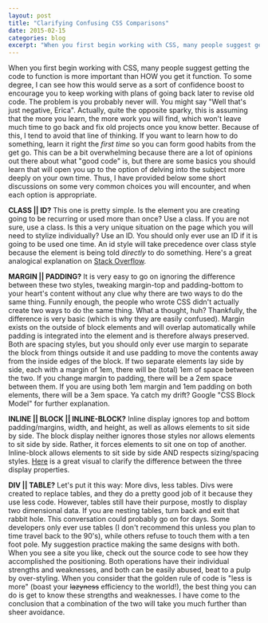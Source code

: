 ```yaml
---
layout: post
title: "Clarifying Confusing CSS Comparisons"
date: 2015-02-15
categories: blog
excerpt: "When you first begin working with CSS, many people suggest getting the code to function is more important than HOW you get it function. To some degree, I can see how this would serve as a sort of confidence boost to encourage you to keep working with plans of going back later to revise old code. The problem is you probably never will."
---
```

<p>
When you first begin working with CSS, many people suggest getting the code to function is more important than HOW you get it function. To some degree, I can see how this would serve as a sort of confidence boost to encourage you to keep working with plans of going back later to revise old code. The problem is you probably never will. You might say "Well that's just negative, Erica". Actually, quite the opposite sparky, this is assuming that the more you learn, the more work you will find, which won't leave much time to go back and fix old projects once you know better. Because of this, I tend to avoid that line of thinking. If you want to learn how to do something, learn it right the <i>first time</i> so you can form good habits from the get go. This can be a bit overwhelming because there are a lot of opinions out there about what "good code" is, but there are some basics you should learn that will open you up to the option of delving into the subject more deeply on your own time. Thus, I have provided below some short discussions on some very common choices you will encounter, and when each option is appropriate.
</p><p>
<b>CLASS || ID?</b> This one is pretty simple. Is the element you are creating going to be recurring or used more than once? Use a class. If you are not sure, use a class. Is this a very unique situation on the page which you will need to stylize individually? Use an ID. You should only ever use an ID if it is going to be used one time. An id style will take precedence over class style because the element is being told <i>directly</i> to do something. Here's a great analogical explanation on <a href="http://stackoverflow.com/questions/544010/css-div-id-vs-div-class">Stack Overflow</a>.
</p><p>
<b>MARGIN || PADDING?</b> It is very easy to go on ignoring the difference between these two styles, tweaking margin-top and padding-bottom to your heart's content without any clue why there are two ways to do the same thing. Funnily enough, the people who wrote CSS didn't actually create two ways to do the same thing. What a thought, huh? Thankfully, the difference is very basic (which is why they are easily confused). Margin exists on the outside of block elements and will overlap automatically while padding is integrated into the element and is therefore always preserved. Both are spacing styles, but you should only ever use margin to separate the block from things outside it and use padding to move the contents away from the inside edges of the block. If two separate elements lay side by side, each with a margin of 1em, there will be (total) 1em of space between the two. If you change margin to padding, there will be a 2em space between them. If you are using both 1em margin and 1em padding on both elements, there will be a 3em space. Ya catch my drift? Google "CSS Block Model" for further explanation.
</p><p>
<b>INLINE || BLOCK || INLINE-BLOCK?</b> Inline display ignores top and bottom padding/margins, width, and height, as well as allows elements to sit side by side. The block display neither ignores those styles nor allows elements to sit side by side. Rather, it forces elements to sit one on top of another. Inline-block allows elements to sit side by side AND respects sizing/spacing styles. <a href="http://dustwell.com/div-span-inline-block.html">Here</a> is a great visual to clarify the difference between the three display properties.
</p><p>
<b>DIV || TABLE?</b> Let's put it this way: More divs, less tables. Divs were created to replace tables, and they do a pretty good job of it because they use less code. However, tables still have their purpose, mostly to display two dimensional data. If you are nesting tables, turn back and exit that rabbit hole. This conversation could probably go on for days. Some developers only ever use tables (I don't recommend this unless you plan to time travel back to the 90's), while others refuse to touch them with a ten foot pole. My suggestion practice making the same designs with both. When you see a site you like, check out the source code to see how they accomplished the positioning. Both operations have their individual strengths and weaknesses, and both can be easily abused, beat to a pulp by over-styling. When you consider that the golden rule of code is "less is more" (boast your <strike>lazyness</strike> efficiency to the world!), the best thing you can do is get to know these strengths and weaknesses. I have come to the conclusion that a combination of the two will take you much further than sheer avoidance.
</p>